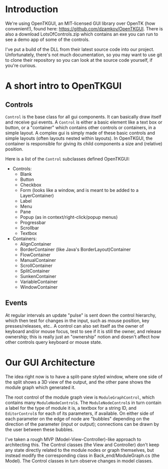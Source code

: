 # Introduction #

We're using OpenTKGUI, an MIT-licensed GUI library over OpenTK (how convenient!), found here: https://github.com/dzamkov/OpenTKGUI. There is also a download LotsOfControls.zip which contains an exe you can run to see a demo app of some of the controls.

I've put a build of the DLL from their latest source code into our project. Unfortunately, there's not much documentation, so you may want to use git to clone their repository so you can look at the source code yourself, if you're curious.

# A short intro to OpenTKGUI #

## Controls ##

`Control` is the base class for all gui components. It can basically draw itself and receive gui events. A `Control` is either a basic element like a text box or button, or a "container" which contains other controls or containers, in a simple layout. A complex gui is simply made of these basic controls and simple layouts (often layouts nested within layouts). In OpenTKGUI, the container is responsible for giving its child components a size and (relative) position.

Here is a list of the `Control` subclasses defined OpenTKGUI:
  * Controls:
    * Blank
    * Button
    * Checkbox
    * Form (looks like a window, and is meant to be added to a LayerContainer)
    * Label
    * Menu
    * Pane
    * Popup (as in context/right-click/popup menus)
    * Progressbar
    * Scrollbar
    * Textbox
  * Containers:
    * AlignContainer
    * BorderContainer (like Java's BorderLayout)Container
    * FlowContainer
    * ManualContainer
    * ScrollContainer
    * SplitContainer
    * SunkenContainer
    * VariableContainer
    * WindowContainer

## Events ##

At regular intervals an update "pulse" is sent down the control hierarchy, which then test for changes in the input, such as mouse position, key presses/releases, etc.. A control can also set itself as the owner of keyboard and/or mouse focus, test to see if it is still the owner, and release ownership; this is really just an "ownership" notion and doesn't affect how other controls query keyboard or mouse state.


# Our GUI Architecture #

The idea right now is to have a split-pane styled window, where one side of the split shows a 3D view of the output, and the other pane shows the module graph which generated it.

The root control of the module graph view is `ModuleGraphControl`, which contains many `ModuleNodeControl`s. The `ModuleNodeControl`s in turn contain a label for the type of module it is, a textbox for a string ID, and `EditorControl`s for each of its parameters, if available. On either side of each parameter on the edge of node are "bubbles" depending on the direction of the parameter (input or output); connections can be drawn by the user between these bubbles.

I've taken a rough MVP (Model-View-Controller)-like approach to architecting this. The Control classes (the View and Controller) don't keep any state directly related to the module nodes or graph themselves, but instead modify the corresponding class in Back\_end/ModuleGraph.cs (the Model). The Control classes in turn observe changes in model classes.